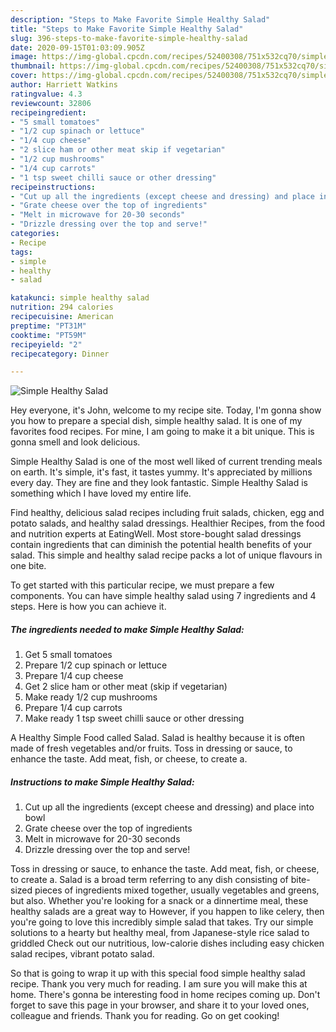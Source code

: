 ```yaml
---
description: "Steps to Make Favorite Simple Healthy Salad"
title: "Steps to Make Favorite Simple Healthy Salad"
slug: 396-steps-to-make-favorite-simple-healthy-salad
date: 2020-09-15T01:03:09.905Z
image: https://img-global.cpcdn.com/recipes/52400308/751x532cq70/simple-healthy-salad-recipe-main-photo.jpg
thumbnail: https://img-global.cpcdn.com/recipes/52400308/751x532cq70/simple-healthy-salad-recipe-main-photo.jpg
cover: https://img-global.cpcdn.com/recipes/52400308/751x532cq70/simple-healthy-salad-recipe-main-photo.jpg
author: Harriett Watkins
ratingvalue: 4.3
reviewcount: 32806
recipeingredient:
- "5 small tomatoes"
- "1/2 cup spinach or lettuce"
- "1/4 cup cheese"
- "2 slice ham or other meat skip if vegetarian"
- "1/2 cup mushrooms"
- "1/4 cup carrots"
- "1 tsp sweet chilli sauce or other dressing"
recipeinstructions:
- "Cut up all the ingredients (except cheese and dressing) and place into bowl"
- "Grate cheese over the top of ingredients"
- "Melt in microwave for 20-30 seconds"
- "Drizzle dressing over the top and serve!"
categories:
- Recipe
tags:
- simple
- healthy
- salad

katakunci: simple healthy salad 
nutrition: 294 calories
recipecuisine: American
preptime: "PT31M"
cooktime: "PT59M"
recipeyield: "2"
recipecategory: Dinner

---
```



![Simple Healthy Salad](https://img-global.cpcdn.com/recipes/52400308/751x532cq70/simple-healthy-salad-recipe-main-photo.jpg)

Hey everyone, it's John, welcome to my recipe site. Today, I'm gonna show you how to prepare a special dish, simple healthy salad. It is one of my favorites food recipes. For mine, I am going to make it a bit unique. This is gonna smell and look delicious.

Simple Healthy Salad is one of the most well liked of current trending meals on earth. It's simple, it's fast, it tastes yummy. It's appreciated by millions every day. They are fine and they look fantastic. Simple Healthy Salad is something which I have loved my entire life.

Find healthy, delicious salad recipes including fruit salads, chicken, egg and potato salads, and healthy salad dressings. Healthier Recipes, from the food and nutrition experts at EatingWell. Most store-bought salad dressings contain ingredients that can diminish the potential health benefits of your salad. This simple and healthy salad recipe packs a lot of unique flavours in one bite.


To get started with this particular recipe, we must prepare a few components. You can have simple healthy salad using 7 ingredients and 4 steps. Here is how you can achieve it.

<!--inarticleads1-->

##### The ingredients needed to make Simple Healthy Salad:

1. Get 5 small tomatoes
1. Prepare 1/2 cup spinach or lettuce
1. Prepare 1/4 cup cheese
1. Get 2 slice ham or other meat (skip if vegetarian)
1. Make ready 1/2 cup mushrooms
1. Prepare 1/4 cup carrots
1. Make ready 1 tsp sweet chilli sauce or other dressing


A Healthy Simple Food called Salad. Salad is healthy because it is often made of fresh vegetables and/or fruits. Toss in dressing or sauce, to enhance the taste. Add meat, fish, or cheese, to create a. 

<!--inarticleads2-->

##### Instructions to make Simple Healthy Salad:

1. Cut up all the ingredients (except cheese and dressing) and place into bowl
1. Grate cheese over the top of ingredients
1. Melt in microwave for 20-30 seconds
1. Drizzle dressing over the top and serve!


Toss in dressing or sauce, to enhance the taste. Add meat, fish, or cheese, to create a. Salad is a broad term referring to any dish consisting of bite-sized pieces of ingredients mixed together, usually vegetables and greens, but also. Whether you&#39;re looking for a snack or a dinnertime meal, these healthy salads are a great way to However, if you happen to like celery, then you&#39;re going to love this incredibly simple salad that takes. Try our simple solutions to a hearty but healthy meal, from Japanese-style rice salad to griddled Check out our nutritious, low-calorie dishes including easy chicken salad recipes, vibrant potato salad. 

So that is going to wrap it up with this special food simple healthy salad recipe. Thank you very much for reading. I am sure you will make this at home. There's gonna be interesting food in home recipes coming up. Don't forget to save this page in your browser, and share it to your loved ones, colleague and friends. Thank you for reading. Go on get cooking!
